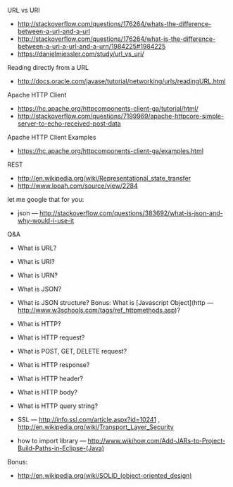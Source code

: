 URL vs URI
* http://stackoverflow.com/questions/176264/whats-the-difference-between-a-uri-and-a-url
* http://stackoverflow.com/questions/176264/what-is-the-difference-between-a-uri-a-url-and-a-urn/1984225#1984225
* https://danielmiessler.com/study/url_vs_uri/

Reading directly from a URL
* http://docs.oracle.com/javase/tutorial/networking/urls/readingURL.html

Apache HTTP Client
* https://hc.apache.org/httpcomponents-client-ga/tutorial/html/
* http://stackoverflow.com/questions/7199969/apache-httpcore-simple-server-to-echo-received-post-data

Apache HTTP Client Examples
* https://hc.apache.org/httpcomponents-client-ga/examples.html

REST
* http://en.wikipedia.org/wiki/Representational_state_transfer
* http://www.looah.com/source/view/2284

let me google that for you:
* json — http://stackoverflow.com/questions/383692/what-is-json-and-why-would-i-use-it


Q&A
* What is URL?
* What is URI?
* What is URN?
* What is JSON?
* What is JSON structure? Bonus: What is [Javascript Object](http — http://www.w3schools.com/tags/ref_httpmethods.asp)?

* What is HTTP?
* What is HTTP request?
* What is POST, GET, DELETE request?
* What is HTTP response?
* What is HTTP header?
* What is HTTP body?
* What is HTTP query string?

* SSL — http://info.ssl.com/article.aspx?id=10241 , http://en.wikipedia.org/wiki/Transport_Layer_Security
* how to import library — http://www.wikihow.com/Add-JARs-to-Project-Build-Paths-in-Eclipse-(Java)

Bonus:
*  http://en.wikipedia.org/wiki/SOLID_(object-oriented_design)
